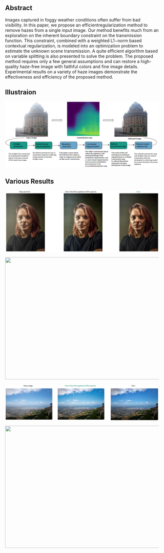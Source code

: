 ## Abstract

Images captured in foggy weather conditions often suffer from bad visibility. In this paper, we propose an efficientregularization method to remove hazes from a
single input image. Our method benefits much from an exploration on the inherent boundary constraint on the transmission function.
This constraint, combined with a weighted L1−norm based contextual regularization, is modeled into an optimization problem to estimate the unknown scene transmission.
A quite efficient algorithm based on variable splitting is also presented to solve the problem. The proposed method requires only a few general assumptions and can 
restore a high-quality haze-free image with faithful colors and fine image details.
Experimental results on a variety of haze images demonstrate the effectiveness and efficiency of the proposed method.

## Illustraion  

<p align="center">
<img src="https://github.com/souhaiel1/Image-dehazing-with-Boundary-Constraint-and-Contextual-Regularization/blob/main/results/algo.PNG" />
</p>

## Various Results
<p align="center">
<img src="https://github.com/souhaiel1/Image-dehazing-with-Boundary-Constraint-and-Contextual-Regularization/blob/main/Results/res1.PNG" />
</p>

<p align="center">
  <img src="https://github.com/souhaiel1/Image-dehazing-with-Boundary-Constraint-and-Contextual-Regularization/blob/main/portrait_transformation_video_ready.gif" width="650" height="400" />
  
<p align="center">
<img src="https://github.com/souhaiel1/Image-dehazing-with-Boundary-Constraint-and-Contextual-Regularization/blob/main/Results/res2.PNG" />
</p>


<p align="center">
  <img src="https://github.com/souhaiel1/Image-dehazing-with-Boundary-Constraint-and-Contextual-Regularization/blob/main/transformation_video_ready.gif" width="650" height="400" />

